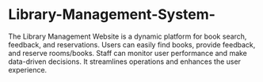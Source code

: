 # Library-Management-System-
The Library Management Website is a dynamic platform for book search, feedback, and reservations. Users can easily find books, provide feedback, and reserve rooms/books. Staff can monitor user performance and make data-driven decisions. It streamlines operations and enhances the user experience.
